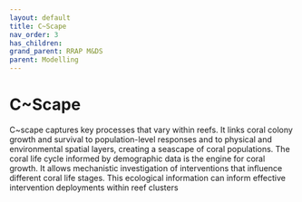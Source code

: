 ```yaml
---
layout: default
title: C~Scape
nav_order: 3
has_children: 
grand_parent: RRAP M&DS
parent: Modelling
---
```

# C~Scape

C~scape captures key processes that vary within reefs. It links coral colony growth and survival to population-level responses and to physical and environmental spatial layers, creating a seascape of coral populations. The coral life cycle informed by demographic data is the engine for coral growth. It allows mechanistic investigation of interventions that influence different coral life stages. This ecological information can inform effective intervention deployments within reef clusters​